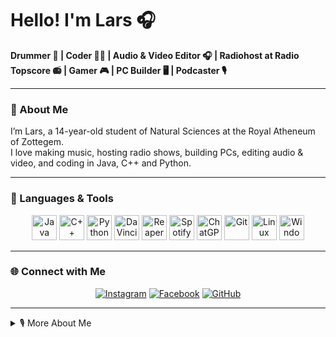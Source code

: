 # Hello! I'm Lars 🎧  

**Drummer 🥁 | Coder 👨‍💻 | Audio & Video Editor 🎧 | Radiohost at Radio Topscore 📻 | Gamer 🎮 | PC Builder 🖥 | Podcaster 🎙️**

---

### 📝 About Me

I’m Lars, a 14-year-old student of Natural Sciences at the Royal Atheneum of Zottegem.  
I love making music, hosting radio shows, building PCs, editing audio & video, and coding in Java, C++ and Python.  

---

### 🧰 Languages & Tools

<p align="center">
  <img alt="Java" height="40" src="https://cdn.jsdelivr.net/gh/devicons/devicon/icons/java/java-original.svg"/>
  <img alt="C++" height="40" src="https://cdn.jsdelivr.net/gh/devicons/devicon/icons/cplusplus/cplusplus-line.svg"/>
  <img alt="Python" height="40" src="https://cdn.jsdelivr.net/gh/devicons/devicon/icons/python/python-plain.svg"/>
  <img alt="DaVinci Resolve" height="40" src="https://cdn.jsdelivr.net/gh/devicons/devicon/icons/davinciresolve/davinciresolve-original.svg"/>
  <img alt="Reaper" height="40" src="https://upload.wikimedia.org/wikipedia/commons/3/31/REAPER_logo.png"/>
  <img alt="Spotify" height="40" src="https://cdn-icons-png.flaticon.com/512/174/174872.png"/>
  <img alt="ChatGPT" height="40" src="https://upload.wikimedia.org/wikipedia/commons/0/04/ChatGPT_logo.svg"/>
  <img alt="Git" height="40" src="https://cdn.jsdelivr.net/gh/devicons/devicon/icons/git/git-original.svg"/>
  <img alt="Linux" height="40" src="https://cdn.jsdelivr.net/gh/devicons/devicon/icons/linux/linux-original.svg"/>
  <img alt="Windows" height="40" src="https://cdn.jsdelivr.net/gh/devicons/devicon/icons/windows8/windows8-original.svg"/>
</p>

---

### 🌐 Connect with Me

<p align="center">
  <a href="https://www.instagram.com/YOURINSTAGRAM">
    <img alt="Instagram" src="https://img.shields.io/badge/Instagram-%23E4405F.svg?&style=for-the-badge&logo=Instagram&logoColor=white"/></a>
  <a href="https://www.facebook.com/YOURFACEBOOK">
    <img alt="Facebook" src="https://img.shields.io/badge/Facebook-%231877F2.svg?&style=for-the-badge&logo=Facebook&logoColor=white"/></a>
  <a href="https://github.com/YOURGITHUB">
    <img alt="GitHub" src="https://img.shields.io/badge/GitHub-%23121011.svg?&style=for-the-badge&logo=github&logoColor=white"/></a>
</p>

---

<details>
<summary>🎙️ More About Me</summary>

- 🥁 Drummer in **The Fire Of The Band** and plays **guitar and piano**  
- 📻 **Radio host at Radio Topscore** every Saturday  
- 🖥 Built my own PC and loves tinkering with hardware & software  
- 👨‍💻 Codes in **Java, C++ and Python** and enjoys exploring new projects  
- 🎧 Video editing with **DaVinci Resolve**, audio editing with **Reaper**  
- 🎮 Likes **gaming, cycling, walking and running** in free time  
- 🎶 Favourite genres: **metalcore, hardcore, rock**  
- 🎙️ Podcasting and experimenting with new creative formats  

</details>
